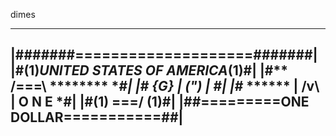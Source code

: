 dimes

___________________________________
|#######====================#######|
|#(1)*UNITED STATES OF AMERICA*(1)#|
|#**          /===\   ********  **#|
|*# {G}      | (") |             #*|
|#*  ******  | /v\ |    O N E    *#|
|#(1)         \===/            (1)#|
|##=========ONE DOLLAR===========##|
------------------------------------

